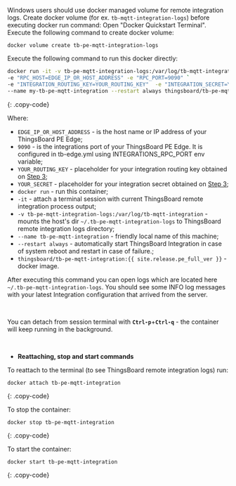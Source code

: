 Windows users should use docker managed volume for remote integration logs. 
Create docker volume (for ex. `tb-mqtt-integration-logs`) before executing docker run command:
Open "Docker Quickstart Terminal". Execute the following command to create docker volume:

``` 
docker volume create tb-pe-mqtt-integration-logs
```

Execute the following command to run this docker directly:

```bash
docker run -it -v tb-pe-mqtt-integration-logs:/var/log/tb-mqtt-integration `
-e "RPC_HOST=EDGE_IP_OR_HOST_ADDRESS" -e "RPC_PORT=9090" `
-e "INTEGRATION_ROUTING_KEY=YOUR_ROUTING_KEY"  -e "INTEGRATION_SECRET=YOUR_SECRET" `
--name my-tb-pe-mqtt-integration --restart always thingsboard/tb-pe-mqtt-integration:{{ site.release.pe_full_ver }}
```
{: .copy-code}

Where: 
    
- `EDGE_IP_OR_HOST_ADDRESS` - is the host name or IP address of your ThingsBoard PE Edge;
- `9090` - is the integrations port of your ThingsBoard PE Edge. It is configured in tb-edge.yml using INTEGRATIONS_RPC_PORT env variable;   
- `YOUR_ROUTING_KEY` - placeholder for your integration routing key obtained on [Step 3](/docs/pe/edge/user-guide/integrations/remote-integrations/#step-3-save-remote-integration-credentials);
- `YOUR_SECRET` - placeholder for your integration secret obtained on [Step 3](/docs/pe/edge/user-guide/integrations/remote-integrations/#step-3-save-remote-integration-credentials);
- `docker run`              - run this container;
- `-it`                     - attach a terminal session with current ThingsBoard remote integration process output;
- `-v tb-pe-mqtt-integration-logs:/var/log/tb-mqtt-integration`   - mounts the host's dir `~/.tb-pe-mqtt-integration-logs` to ThingsBoard remote integration logs directory;
- `--name tb-pe-mqtt-integration`             - friendly local name of this machine;
- `--restart always`        - automatically start ThingsBoard Integration in case of system reboot and restart in case of failure.;
- `thingsboard/tb-pe-mqtt-integration:{{ site.release.pe_full_ver }}`          - docker image.

After executing this command you can open logs which are located here `~/.tb-pe-mqtt-integration-logs`. 
You should see some INFO log messages with your latest Integration configuration that arrived from the server.

<br/>

You can detach from session terminal with **`Ctrl-p`**+**`Ctrl-q`** - the container will keep running in the background.

<br/>

- **Reattaching, stop and start commands**

To reattach to the terminal (to see ThingsBoard remote integration logs) run:

```
docker attach tb-pe-mqtt-integration
```
{: .copy-code}

To stop the container:

```
docker stop tb-pe-mqtt-integration
```
{: .copy-code}

To start the container:

```
docker start tb-pe-mqtt-integration
```
{: .copy-code}

